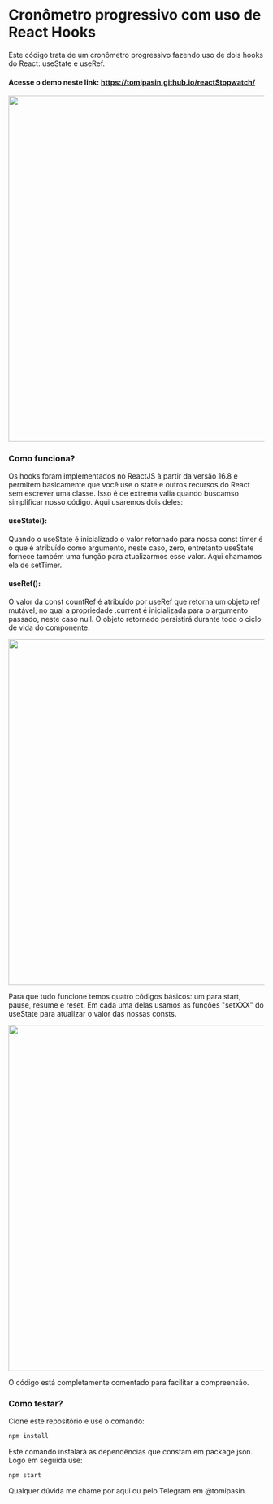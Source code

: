 # Cronômetro progressivo com uso de React Hooks
Este código trata de um cronômetro progressivo fazendo uso de dois hooks do React: useState e useRef.
#### Acesse o demo neste link: <a href='https://tomipasin.github.io/reactStopwatch/'>https://tomipasin.github.io/reactStopwatch/</a>


<img src="https://tomipasin.com/assets/img/chrono1.png" style="width: 680px"/>


### Como funciona?
Os hooks foram implementados no ReactJS à partir da versão 16.8 e permitem basicamente que você use o state e outros recursos do React sem escrever uma classe.
Isso é de extrema valia quando buscamso simplificar nosso código.
Aqui usaremos dois deles: 

#### useState(): 
Quando o useState é inicializado o valor retornado para nossa const timer é o que é atribuído como argumento, neste caso, zero, entretanto useState fornece também uma função para atualizarmos esse valor. Aqui chamamos ela de setTimer.

#### useRef():
O valor da const countRef é atribuído por useRef que retorna um objeto ref mutável, no qual a propriedade .current é inicializada para o argumento passado, neste caso null. 
O objeto retornado persistirá durante todo o ciclo de vida do componente.

<img src="https://tomipasin.com/assets/img/hooks1.png" style="width: 680px"/>


Para que tudo funcione temos quatro códigos básicos: um para start, pause, resume e reset.
Em cada uma delas usamos as funções "setXXX" do useState para atualizar o valor das nossas consts.

<img src="https://tomipasin.com/assets/img/hooks2.png" style="width: 680px"/>

O código está completamente comentado para facilitar a compreensão.


### Como testar?
Clone este repositório e use o comando:
```sh
npm install
```
Este comando instalará as dependências que constam em package.json.
Logo em seguida use:

```sh
npm start
```


Qualquer dúvida me chame por aqui ou pelo Telegram em @tomipasin. 




